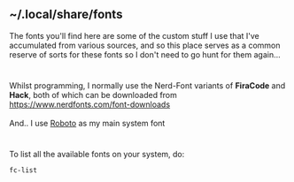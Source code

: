 ## ~/.local/share/fonts

The fonts you'll find here are some of the custom stuff I use that I've accumulated from various sources, and so this place serves as a common reserve of sorts for these fonts so I don't need to go hunt for them again...
#
Whilst programming, I normally use the Nerd-Font variants of **FiraCode** and **Hack**, both of which can be downloaded from https://www.nerdfonts.com/font-downloads</br></br>
And.. I use [Roboto](https://fonts.google.com/specimen/Roboto) as my main system font
#
To list all the available fonts on your system, do:
```sh
fc-list
```
